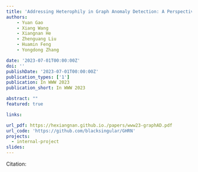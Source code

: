 ```yaml
---
title: 'Addressing Heterophily in Graph Anomaly Detection: A Perspective of Graph Spectrum'
authors:
	- Yuan Gao
	- Xiang Wang
	- Xiangnan He
	- Zhenguang Liu
	- Huamin Feng 
	- Yongdong Zhang

date: '2023-07-01T00:00:00Z'
doi: ''
publishDate: '2023-07-01T00:00:00Z'
publication_types: ['1']
publication: In WWW 2023 
publication_short: In WWW 2023 

abstract: ""
featured: true

links:

url_pdf: https://hexiangnan.github.io./papers/www23-graphAD.pdf
url_code: 'https://github.com/blacksingular/GHRN'
projects:
  - internal-project
slides:
---
```




Citation:
